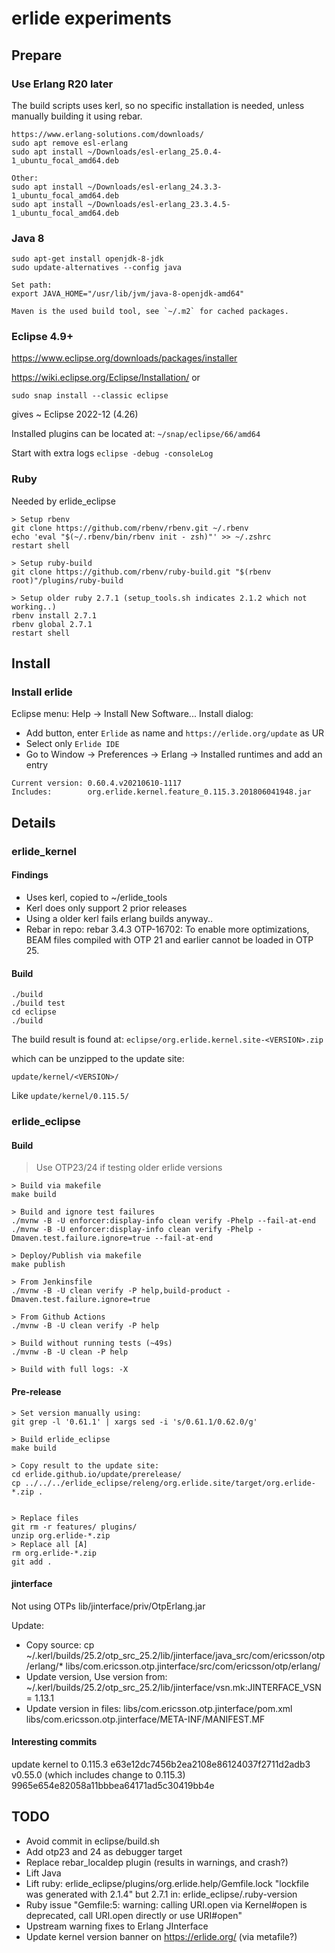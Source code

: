 # erlide experiments

## Prepare

### Use Erlang R20 later

The build scripts uses kerl, so no specific installation is needed,
unless manually building it using rebar.

```
https://www.erlang-solutions.com/downloads/
sudo apt remove esl-erlang
sudo apt install ~/Downloads/esl-erlang_25.0.4-1_ubuntu_focal_amd64.deb

Other:
sudo apt install ~/Downloads/esl-erlang_24.3.3-1_ubuntu_focal_amd64.deb
sudo apt install ~/Downloads/esl-erlang_23.3.4.5-1_ubuntu_focal_amd64.deb
```

### Java 8
```
sudo apt-get install openjdk-8-jdk
sudo update-alternatives --config java

Set path:
export JAVA_HOME="/usr/lib/jvm/java-8-openjdk-amd64"

Maven is the used build tool, see `~/.m2` for cached packages.
```

### Eclipse 4.9+
https://www.eclipse.org/downloads/packages/installer

https://wiki.eclipse.org/Eclipse/Installation/
or
```
sudo snap install --classic eclipse
```
gives ~ Eclipse 2022-12 (4.26)

Installed plugins can be located at:
`~/snap/eclipse/66/amd64`

Start with extra logs
`eclipse -debug -consoleLog`

### Ruby
Needed by erlide_eclipse

```
> Setup rbenv
git clone https://github.com/rbenv/rbenv.git ~/.rbenv
echo 'eval "$(~/.rbenv/bin/rbenv init - zsh)"' >> ~/.zshrc
restart shell

> Setup ruby-build
git clone https://github.com/rbenv/ruby-build.git "$(rbenv root)"/plugins/ruby-build

> Setup older ruby 2.7.1 (setup_tools.sh indicates 2.1.2 which not working..)
rbenv install 2.7.1
rbenv global 2.7.1
restart shell
```

## Install

### Install erlide

Eclipse menu: Help -> Install New Software...
Install dialog:
- Add button, enter `Erlide` as name and `https://erlide.org/update` as UR
- Select only `Erlide IDE`
- Go to Window -> Preferences -> Erlang -> Installed runtimes and add an entry

```
Current version: 0.60.4.v20210610-1117
Includes:        org.erlide.kernel.feature_0.115.3.201806041948.jar
```

## Details

### erlide_kernel

#### Findings
- Uses kerl, copied to ~/erlide_tools
- Kerl does only support 2 prior releases
- Using a older kerl fails erlang builds anyway..
- Rebar in repo: rebar 3.4.3
  OTP-16702: To enable more optimizations, BEAM files compiled with OTP 21 and earlier cannot be loaded in OTP 25.


#### Build
```
./build
./build test
cd eclipse
./build
```

The build result is found at:
`eclipse/org.erlide.kernel.site-<VERSION>.zip`

which can be unzipped to the update site:

`update/kernel/<VERSION>/`

Like `update/kernel/0.115.5/`


### erlide_eclipse

#### Build

> Use OTP23/24 if testing older erlide versions

```
> Build via makefile
make build

> Build and ignore test failures
./mvnw -B -U enforcer:display-info clean verify -Phelp --fail-at-end
./mvnw -B -U enforcer:display-info clean verify -Phelp -Dmaven.test.failure.ignore=true --fail-at-end

> Deploy/Publish via makefile
make publish

> From Jenkinsfile
./mvnw -B -U clean verify -P help,build-product -Dmaven.test.failure.ignore=true

> From Github Actions
./mvnw -B -U clean verify -P help

> Build without running tests (~49s)
./mvnw -B -U clean -P help

> Build with full logs: -X
```

#### Pre-release
```
> Set version manually using:
git grep -l '0.61.1' | xargs sed -i 's/0.61.1/0.62.0/g'

> Build erlide_eclipse
make build

> Copy result to the update site:
cd erlide.github.io/update/prerelease/
cp ../../../erlide_eclipse/releng/org.erlide.site/target/org.erlide-*.zip .


> Replace files
git rm -r features/ plugins/
unzip org.erlide-*.zip
> Replace all [A]
rm org.erlide-*.zip
git add .
```

#### jinterface

Not using OTPs lib/jinterface/priv/OtpErlang.jar

Update:
- Copy source:
  cp ~/.kerl/builds/25.2/otp_src_25.2/lib/jinterface/java_src/com/ericsson/otp/erlang/* libs/com.ericsson.otp.jinterface/src/com/ericsson/otp/erlang/
- Update version, Use version from:
  ~/.kerl/builds/25.2/otp_src_25.2/lib/jinterface/vsn.mk:JINTERFACE_VSN = 1.13.1
- Update version in files:
  libs/com.ericsson.otp.jinterface/pom.xml
  libs/com.ericsson.otp.jinterface/META-INF/MANIFEST.MF

#### Interesting commits
update kernel to 0.115.3
 e63e12dc7456b2ea2108e86124037f2711d2adb3
v0.55.0 (which includes change to 0.115.3)
9965e654e82058a11bbbea64171ad5c30419bb4e


## TODO
- Avoid commit in eclipse/build.sh
- Add otp23 and 24 as debugger target
- Replace rebar_localdep plugin (results in warnings, and crash?)
- Lift Java
- Lift ruby: erlide_eclipse/plugins/org.erlide.help/Gemfile.lock
  "lockfile was generated with 2.1.4"
  but 2.7.1 in:
  erlide_eclipse/.ruby-version
- Ruby issue
  "Gemfile:5: warning: calling URI.open via Kernel#open is deprecated, call URI.open directly or use URI#open"
- Upstream warning fixes to Erlang JInterface
- Update kernel version banner on https://erlide.org/ (via metafile?)


